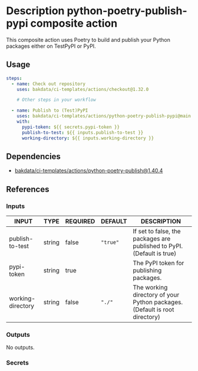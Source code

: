 # Description python-poetry-publish-pypi composite action

This composite action uses Poetry to build and publish your Python packages either on TestPyPI or PyPI.

## Usage

```yaml
steps:
  - name: Check out repository
    uses: bakdata/ci-templates/actions/checkout@1.32.0

    # Other steps in your workflow

  - name: Publish to (Test)PyPI
    uses: bakdata/ci-templates/actions/python-poetry-publish-pypi@main
    with:
      pypi-token: ${{ secrets.pypi-token }}
      publish-to-test: ${{ inputs.publish-to-test }}
      working-directory: ${{ inputs.working-directory }}
```

## Dependencies

- [bakdata/ci-templates/actions/python-poetry-publish@1.40.4](https://github.com/bakdata/ci-templates/blob/1.40.4/actions/python-poetry-publish)

## References

### Inputs

<!-- AUTO-DOC-INPUT:START - Do not remove or modify this section -->

| INPUT             | TYPE   | REQUIRED | DEFAULT  | DESCRIPTION                                                                |
| ----------------- | ------ | -------- | -------- | -------------------------------------------------------------------------- |
| publish-to-test   | string | false    | `"true"` | If set to false, the packages are published to PyPI. (Default is true)     |
| pypi-token        | string | true     |          | The PyPI token for publishing packages.                                    |
| working-directory | string | false    | `"./"`   | The working directory of your Python packages. (Default is root directory) |

<!-- AUTO-DOC-INPUT:END -->

### Outputs

<!-- AUTO-DOC-OUTPUT:START - Do not remove or modify this section -->

No outputs.

<!-- AUTO-DOC-OUTPUT:END -->

### Secrets
